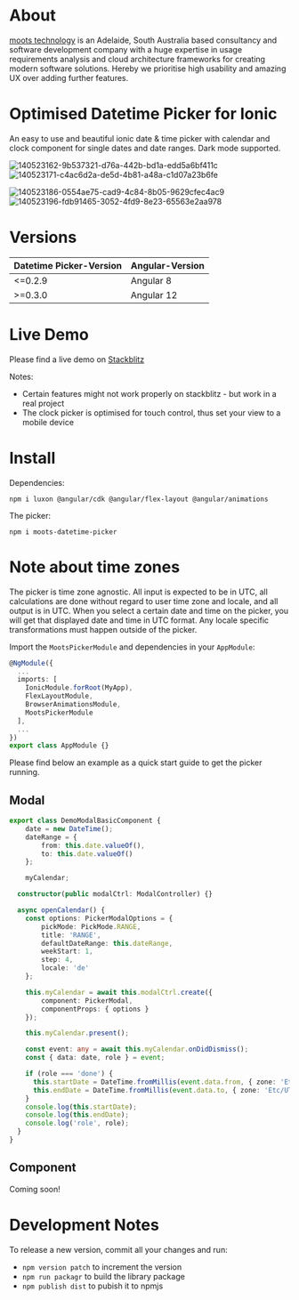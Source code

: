 # About

[moots technology](https://mootstech.com.au) is an Adelaide, South Australia based consultancy and software development company with a huge expertise in usage requirements analysis and cloud architecture frameworks for creating modern software solutions. Hereby we prioritise high usability and amazing UX over adding further features.

# Optimised Datetime Picker for Ionic

An easy to use and beautiful ionic date & time picker with calendar and clock component for single dates and date ranges. Dark mode supported.

![140523162-9b537321-d76a-442b-bd1a-edd5a6bf411c](https://user-images.githubusercontent.com/59689061/154686013-09a8e47b-414b-4854-8ab2-f43cc1822c0e.png)![140523171-c4ac6d2a-de5d-4b81-a48a-c1d07a23b6fe](https://user-images.githubusercontent.com/59689061/154686022-b1ed9517-836d-494c-b864-3cde4a185fa3.png)

![140523186-0554ae75-cad9-4c84-8b05-9629cfec4ac9](https://user-images.githubusercontent.com/59689061/154686041-189e4ec8-fd54-4677-bdc7-180a7d5c2915.png)![140523196-fdb91465-3052-4fd9-8e23-65563e2aa978](https://user-images.githubusercontent.com/59689061/154686051-7674b32d-11bf-4e8b-a128-14f0b65cb65f.png)


# Versions

| Datetime Picker-Version | Angular-Version |
|---|---|
| <=0.2.9 | Angular 8  |
| >=0.3.0 | Angular 12 |



# Live Demo

Please find a live demo on [Stackblitz](https://moots-picker-demo.stackblitz.io)

Notes:
- Certain features might not work properly on stackblitz - but work in a real project
- The clock picker is optimised for touch control, thus set your view to a mobile device

# Install

Dependencies:

`npm i luxon @angular/cdk @angular/flex-layout @angular/animations`

The picker:

`npm i moots-datetime-picker`

# Note about time zones

The picker is time zone agnostic. All input is expected to be in UTC, all calculations are done without regard to user time zone and locale, and all output is in UTC. When you select a certain date and time on the picker, you will get that displayed date and time in UTC format. Any locale specific transformations must happen outside of the picker.

Import the `MootsPickerModule` and dependencies in your `AppModule`:

```ts
@NgModule({
  ...
  imports: [
    IonicModule.forRoot(MyApp),
    FlexLayoutModule,
    BrowserAnimationsModule,
    MootsPickerModule
  ],
  ...
})
export class AppModule {}
```

Please find below an example as a quick start guide to get the picker running.

## Modal

```ts
export class DemoModalBasicComponent {
    date = new DateTime();
    dateRange = {
        from: this.date.valueOf(),
        to: this.date.valueOf()
    };

    myCalendar;

  constructor(public modalCtrl: ModalController) {}

  async openCalendar() {
    const options: PickerModalOptions = {
        pickMode: PickMode.RANGE,
        title: 'RANGE',
        defaultDateRange: this.dateRange,
        weekStart: 1,
        step: 4,
        locale: 'de'
    };

    this.myCalendar = await this.modalCtrl.create({
        component: PickerModal,
        componentProps: { options }
    });

    this.myCalendar.present();

    const event: any = await this.myCalendar.onDidDismiss();
    const { data: date, role } = event;

    if (role === 'done') {
      this.startDate = DateTime.fromMillis(event.data.from, { zone: 'Etc/UTC' });
      this.endDate = DateTime.fromMillis(event.data.to, { zone: 'Etc/UTC' });
    }
    console.log(this.startDate);
    console.log(this.endDate);
    console.log('role', role);
  }
}
```

## Component

Coming soon!

# Development Notes

To release a new version, commit all your changes and run:
- `npm version patch` to increment the version
- `npm run packagr` to build the library package
- `npm publish dist` to pubish it to npmjs
